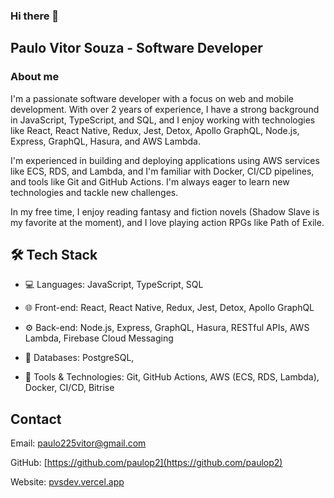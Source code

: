### Hi there 👋

## Paulo Vitor Souza - Software Developer

### About me

I'm a passionate software developer with a focus on web and mobile development. With over 2 years of experience, I have a strong background in JavaScript, TypeScript, and SQL, and I enjoy working with technologies like React, React Native, Redux, Jest, Detox, Apollo GraphQL, Node.js, Express, GraphQL, Hasura, and AWS Lambda.  

I'm experienced in building and deploying applications using AWS services like ECS, RDS, and Lambda, and I'm familiar with Docker, CI/CD pipelines, and tools like Git and GitHub Actions.  I'm always eager to learn new technologies and tackle new challenges.

In my free time, I enjoy reading fantasy and fiction novels (Shadow Slave is my favorite at the moment), and I love playing action RPGs like Path of Exile.

## 🛠 Tech Stack


- 💻 Languages: JavaScript, TypeScript, SQL

- 🌐 Front-end: React, React Native, Redux, Jest, Detox, Apollo GraphQL

- ⚙️ Back-end: Node.js, Express, GraphQL, Hasura, RESTful APIs, AWS 
Lambda, Firebase Cloud Messaging

- 📄 Databases: PostgreSQL, 

- 🔧 Tools & Technologies: Git, GitHub Actions, AWS (ECS, RDS, Lambda), Docker, CI/CD, Bitrise


## Contact

Email: <paulo225vitor@gmail.com>  

GitHub: [https://github.com/paulop2](https://github.com/paulop2)  

Website: [pvsdev.vercel.app](https://pvsdev.vercel.app)